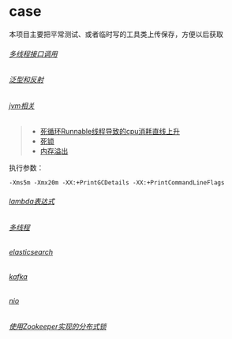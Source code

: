 # case

本项目主要把平常测试、或者临时写的工具类上传保存，方便以后获取

###### [多线程接口调用](https://github.com/lubinsu/case/tree/master/src/main/java/com/maiya/batch)
###### [泛型和反射](https://github.com/lubinsu/case/blob/master/src/main/java/com/maiya/genericity)
###### [jvm相关](https://github.com/lubinsu/case/tree/master/src/main/java/com/maiya/jvm)
> * [死循环Runnable线程导致的cpu消耗直线上升](https://github.com/lubinsu/case/blob/master/src/main/java/com/maiya/jvm/DumpWhileDemo.java)
> * [死锁](https://github.com/lubinsu/case/blob/master/src/main/java/com/maiya/jvm/DiedsynchronizedTest.java)
> * [内存溢出](https://github.com/lubinsu/case/blob/master/src/main/java/com/maiya/jvm/GcTest01.java)

执行参数：
```
-Xms5m -Xmx20m -XX:+PrintGCDetails -XX:+PrintCommandLineFlags
```

###### [lambda表达式](https://github.com/lubinsu/case/blob/b10b3f476659c32729fc0d3343f402a4de88a49c/src/test/java/com/maiyabank/AppTest.java#L44)
###### [多线程](https://github.com/lubinsu/case/tree/master/src/main/java/com/maiya/threads)
###### [elasticsearch](https://github.com/lubinsu/case/tree/master/src/main/java/com/maiya/util/elasticsearch)
###### [kafka](https://github.com/lubinsu/case/tree/master/src/main/java/com/maiya/util/kafka)
###### [nio](https://github.com/lubinsu/case/tree/master/src/main/java/com/maiya/util/nio)
###### [使用Zookeeper实现的分布式锁](https://github.com/lubinsu/case/tree/master/src/main/java/com/maiya/util/zookeeper)